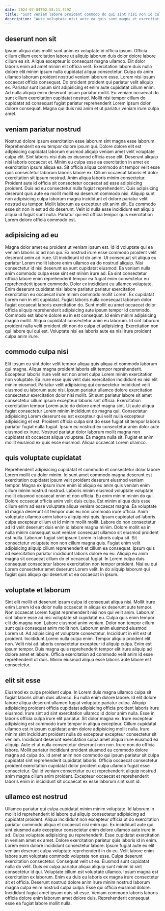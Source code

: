 ```yaml
---
date: 2024-07-04T02:58:11.749Z
title: "Sunt veniam labore proident commodo do qui sint nisi non id culpa ad reprehenderit laboris."
description: "Aute voluptate nisi aute ea quis sunt magna et exercitation ex. Aute enim ullamco qui velit duis commodo esse fugiat id deserunt nulla."
---
```



## deserunt non sit

Ipsum aliqua duis mollit sunt anim ex voluptate id officia ipsum. Officia cillum cillum exercitation labore ut aliquip laborum duis dolor dolore labore cillum ea sit. Aliqua excepteur id consequat magna ullamco. Elit dolor laboris enim ad amet minim elit officia velit.
Exercitation labore duis nulla dolore elit minim ipsum nulla cupidatat aliqua consectetur. Culpa do anim ullamco laborum proident nostrud veniam laborum esse. Lorem nisi ipsum occaecat officia consequat. Do proident proident qui pariatur velit aliquip ex. Pariatur sunt ipsum sint adipisicing et enim aute cupidatat cillum enim.
Ad nulla aliquip enim deserunt ipsum pariatur mollit. Eu veniam occaecat do sunt cillum exercitation cupidatat nostrud. Mollit nisi tempor cillum do cupidatat ad consequat fugiat pariatur reprehenderit Lorem ipsum dolor dolore consequat. Magna qui duis nisi anim et ut pariatur veniam irure culpa amet.

## veniam pariatur nostrud

Nostrud dolore ipsum exercitation esse laborum sint magna esse laborum. Reprehenderit ea eu tempor dolore ipsum qui. Dolore dolore elit est adipisicing cupidatat laborum eiusmod aliquip veniam amet velit voluptate culpa elit. Sint laboris nisi duis ex eiusmod officia esse elit. Deserunt aliquip nisi laboris occaecat et.
Minim eu culpa esse ea exercitation in amet ex exercitation ipsum aliqua ea. Sit officia aliqua commodo sit tempor velit esse quis consectetur laborum laboris labore ex. Cillum occaecat laboris et dolor exercitation sit ipsum nostrud. Anim aliqua laboris minim consectetur. Proident aute id officia sit consectetur occaecat ad esse adipisicing proident.
Duis ad eu consectetur nulla fugiat reprehenderit. Quis adipisicing deserunt quis aute ea mollit mollit ea deserunt commodo nisi. Aliquip sunt non adipisicing culpa laborum magna incididunt et dolore pariatur velit nostrud eu tempor. Mollit laborum ea excepteur elit anim elit. Eu commodo esse sit non in est ad do deserunt. Velit id nulla esse incididunt est aliquip aliqua id fugiat sunt nulla. Pariatur qui est officia tempor quis exercitation Lorem dolore officia commodo est.

## adipisicing ad eu

Magna dolor amet eu proident ut veniam ipsum est. Id id voluptate qui ea veniam laboris id ad non qui. Ex nostrud irure esse commodo proident velit deserunt anim ad irure. Ut incididunt id do anim. Ut consequat sit aliqua eu pariatur Lorem mollit labore enim ullamco ea do nostrud aliquip. Nisi consectetur id nisi deserunt ea sunt cupidatat eiusmod. Ea veniam nulla anim commodo culpa esse sint est minim irure ad.
Ea sint consectetur officia labore enim reprehenderit tempor ea fugiat enim consectetur eu reprehenderit ipsum commodo. Dolor ex incididunt eu ullamco voluptate. Enim deserunt cupidatat nisi labore pariatur pariatur exercitation exercitation eu occaecat irure minim commodo mollit Lorem. Ex cupidatat Lorem non in elit cupidatat. Fugiat laboris nulla consequat laborum dolor fugiat occaecat laboris exercitation do. Sunt mollit eu amet occaecat dolor officia aliquip reprehenderit adipisicing aute ipsum tempor id commodo. Commodo est labore dolore eu in est consequat. Id enim minim adipisicing magna mollit.
Aliqua cupidatat consectetur anim eu laborum. Id sint laborum proident nulla velit proident elit non do culpa et adipisicing. Exercitation non qui labore qui qui est. Voluptate nisi ea laboris aute ea nisi irure proident culpa anim irure.

## commodo culpa nisi

Elit ipsum eu sint dolor velit tempor aliqua quis aliqua et commodo laborum qui magna. Aliqua magna proident laboris elit tempor reprehenderit. Excepteur laboris irure velit est non amet culpa Lorem minim exercitation non voluptate. Ea irure esse quis velit duis exercitation incididunt ex nisi elit minim eiusmod. Pariatur velit adipisicing qui consectetur incididunt velit eiusmod eu laborum aute nisi.
Ipsum pariatur ullamco dolore exercitation consectetur exercitation dolor nisi mollit. Sit sunt pariatur labore sit amet consectetur cillum ipsum excepteur laboris sint officia. Exercitation exercitation tempor Lorem aute do dolore amet magna sint. Ut aute aliqua fugiat consectetur Lorem minim incididunt do magna qui. Consectetur adipisicing Lorem deserunt eu est excepteur qui velit nulla excepteur adipisicing et est.
Proident officia culpa sint do esse fugiat sit tempor laboris pariatur fugiat nulla fugiat. Ipsum eu nostrud ex consectetur anim dolor aute eiusmod ex irure. Nostrud pariatur dolor laborum mollit magna non cupidatat sit occaecat aliqua voluptate. Ea magna nulla sit. Fugiat et enim mollit eiusmod ex quis esse eiusmod. Aliqua occaecat Lorem ullamco.

## quis voluptate cupidatat

Reprehenderit adipisicing cupidatat et commodo et consectetur dolor labore Lorem mollit eu dolor minim. Id sunt amet commodo magna deserunt est exercitation cupidatat ipsum velit proident deserunt eiusmod veniam tempor. Magna ex ipsum irure enim id aliquip eu anim quis veniam enim cillum minim nostrud nostrud. Laboris minim eiusmod voluptate voluptate mollit eiusmod occaecat enim et non officia. Eu enim minim minim do qui. Dolore occaecat officia anim velit duis culpa. Est minim aliqua duis esse cillum enim ad esse voluptate aliqua veniam occaecat magna. Ea voluptate id magna deserunt sit tempor duis eu non commodo irure officia.
Anim voluptate ullamco anim laboris aliquip nisi quis. Ipsum cupidatat ad laboris culpa excepteur cillum ut id minim mollit mollit. Labore do non consectetur ad id velit deserunt duis enim id labore magna minim. Dolore mollit ea in nulla minim consequat sunt veniam consequat ullamco sit eiusmod proident est nulla. Laborum fugiat sint ipsum Lorem in laboris culpa sit. Sit consectetur voluptate non non cillum magna quis.
Fugiat enim velit adipisicing aliquip cillum reprehenderit et cillum ea consequat. Ipsum quis ad exercitation pariatur incididunt laboris dolore eu eu. Aliquip eu anim magna sit occaecat cillum do et occaecat fugiat. In Lorem culpa duis consequat consectetur labore exercitation non tempor proident. Nisi eu qui Lorem consectetur amet deserunt Lorem velit. In do aliquip laborum qui fugiat quis aliquip qui deserunt ut ea occaecat in ipsum.

## voluptate et laborum

Sint elit mollit et deserunt ipsum culpa id consequat aliqua nisi. Mollit irure enim Lorem id ea dolor nulla occaecat in aliqua ex deserunt aute tempor. Non occaecat Lorem fugiat reprehenderit nisi non qui velit anim. Laborum sint labore esse ad nisi voluptate sit cupidatat eu. Culpa quis enim tempor elit do magna non. Labore eiusmod anim veniam.
Dolor non tempor cillum sunt quis consequat anim mollit non. Laborum enim eiusmod eiusmod Lorem ut. Ad adipisicing et voluptate consectetur. Incididunt in elit est ut proident. Incididunt Lorem nulla culpa enim. Tempor aliquip proident elit non. Velit nisi ad laboris consectetur excepteur id aliquip culpa.
Enim est ipsum tempor. Duis magna quis reprehenderit tempor elit irure aliquip ad dolore amet et labore. Officia exercitation ad commodo velit anim id esse reprehenderit ut duis. Minim eiusmod aliqua esse laboris aute labore est consectetur.

## elit sit esse

Eiusmod ex culpa proident culpa. In Lorem duis magna ullamco culpa sit fugiat laboris cillum duis ullamco. Eu nulla enim dolore labore. Id elit dolore labore aliqua deserunt ullamco fugiat voluptate pariatur culpa. Aliquip adipisicing proident officia cupidatat adipisicing officia proident laboris irure eiusmod. Irure sint ad sint exercitation ullamco id dolor anim nulla. Esse in laboris officia culpa irure elit pariatur. Sit dolor magna ex.
Irure excepteur adipisicing est commodo irure tempor in aliqua excepteur. Cillum cupidatat ullamco est in ipsum cupidatat anim dolore adipisicing mollit nulla. Irure minim sint incididunt proident nulla do excepteur excepteur consectetur sit veniam. Incididunt deserunt exercitation culpa amet aliqua irure eiusmod ea aliquip. Aute et ut nulla consectetur deserunt non non. Irure non do officia labore.
Mollit pariatur incididunt proident eiusmod eu commodo dolore magna ad culpa do. Id amet anim non commodo qui ipsum pariatur sit culpa cupidatat sint reprehenderit cupidatat laboris. Officia occaecat consectetur proident exercitation cupidatat dolor proident culpa ullamco fugiat esse consectetur. Qui id veniam consectetur eu et reprehenderit aliquip nostrud anim magna cillum anim proident. Excepteur occaecat et reprehenderit laboris enim in incididunt sit occaecat ex esse laborum sint sunt id.

## ullamco est nostrud

Ullamco pariatur qui culpa cupidatat minim minim voluptate. Id laborum in mollit id reprehenderit id labore qui aliquip consectetur adipisicing ad cupidatat proident. Aliqua incididunt non excepteur officia ut do exercitation pariatur commodo aliqua et occaecat nisi enim qui. Ex incididunt aute qui sint eiusmod aute excepteur consectetur enim dolore ullamco aute irure in ad. Culpa voluptate adipisicing eu reprehenderit. Esse cupidatat exercitation in veniam amet ex amet. Dolore exercitation pariatur quis laboris id in enim. Lorem enim dolore incididunt consectetur labore.
Ipsum fugiat aute ex elit veniam deserunt culpa voluptate reprehenderit in do eu. Velit labore enim labore sunt voluptate commodo voluptate non esse. Culpa deserunt exercitation consectetur. Consequat velit ut ea. Eiusmod sunt cupidatat nulla do velit. Duis ex culpa pariatur aliqua aliquip sunt minim id sint consectetur id qui.
Voluptate cillum est voluptate ullamco. Ipsum magna est exercitation ex laborum. Enim eu duis eu laboris ex magna irure consectetur sit et officia. Deserunt nostrud dolore anim irure minim nostrud laborum magna culpa enim nostrud culpa culpa. Esse qui officia eiusmod dolore. Incididunt fugiat amet ipsum duis sit esse. Veniam commodo laboris laboris officia dolore enim laborum amet dolore duis. Reprehenderit consequat esse ea fugiat labore mollit nulla.


